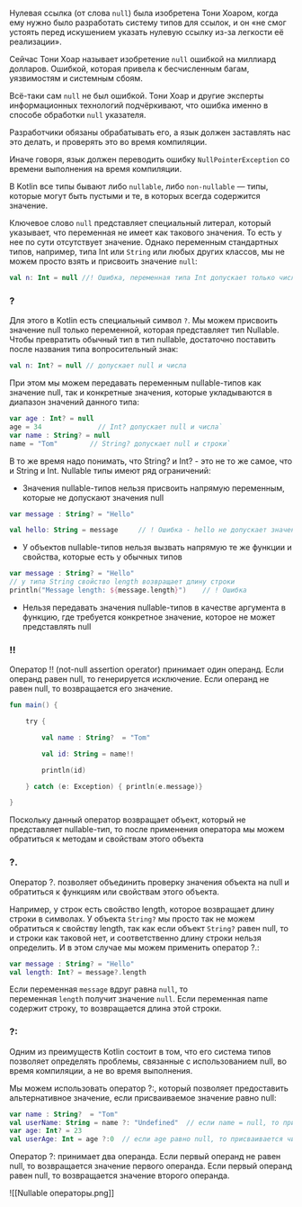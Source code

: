 Нулевая ссылка (от слова `null`) была изобретена Тони Хоаром, когда ему нужно было разработать систему типов для ссылок, и он «не смог устоять перед искушением указать нулевую ссылку из-за легкости её реализации».

Сейчас Тони Хоар называет изобретение `null` ошибкой на миллиард долларов. Ошибкой, которая привела к бесчисленным багам, уязвимостям и системным сбоям.

Всё-таки сам `null` не был ошибкой. Тони Хоар и другие эксперты информационных технологий подчёркивают, что ошибка именно в способе обработки `null` указателя.

Разработчики обязаны обрабатывать его, а язык должен заставлять нас это делать, и проверять это во время компиляции.

Иначе говоря, язык должен переводить ошибку `NullPointerException` со времени выполнения на время компиляции.

В Kotlin все типы бывают либо `nullable`, либо `non-nullable` — типы, которые могут быть пустыми и те, в которых всегда содержится значение.

Ключевое слово `null` представляет специальный литерал, который указывает, что переменная не имеет как такового значения. То есть у нее по сути отсутствует значение.
Однако переменным стандартных типов, например, типа Int или `String` или любых других классов, мы не можем просто взять и присвоить значение `null`:

```kotlin
val n: Int = null //! Ошибка, переменная типа Int допускает только числа
```

### ?
Для этого в Kotlin есть специальный символ `?`. Мы можем присвоить значение null только переменной, которая представляет тип Nullable. Чтобы превратить обычный тип в тип nullable, достаточно поставить после названия типа вопросительный знак:

```kotlin
val n: Int? = null // допускает null и числа
```

При этом мы можем передавать переменным nullable-типов как значение null, так и конкретные значения, которые укладываются в диапазон значений данного типа:

```kotlin
var age : Int? = null
age = 34              // Int? допускает null и числа`
var name : String? = null
name = "Tom"        // String? допускает null и строки`
```

В то же время надо понимать, что String? и Int? - это не то же самое, что и String и Int. Nullable типы имеют ряд ограничений:

- Значения nullable-типов нельзя присвоить напрямую переменным, которые не допускают значения null
```kotlin
var message : String? = "Hello"

val hello: String = message     // ! Ошибка - hello не допускает значение null`
```
- У объектов nullable-типов нельзя вызвать напрямую те же функции и свойства, которые есть у обычных типов
```kotlin
var message : String? = "Hello"
// у типа String свойство length возвращает длину строки
println("Message length: ${message.length}")    // ! Ошибка
```
- Нельзя передавать значения nullable-типов в качестве аргумента в функцию, где требуется конкретное значение, которое не может представлять null

### !!
Оператор !! (not-null assertion operator) принимает один операнд. Если операнд равен null, то генерируется исключение. Если операнд не равен null, то возвращается его значение.

```kotlin
fun main() {

    try {

        val name : String?  = "Tom"

        val id: String = name!!

        println(id)

    } catch (e: Exception) { println(e.message)}

}
```

Поскольку данный оператор возвращает объект, который не представляет nullable-тип, то после применения оператора мы можем обратиться к методам и свойствам этого объекта

### ?.
Оператор ?. позволяет объединить проверку значения объекта на null и обратиться к функциям или свойствам этого объекта.

Например, у строк есть свойство length, которое возвращает длину строки в символах. У объекта `String?` мы просто так не можем обратиться к свойству length, так как если объект `String?` равен null, то и строки как таковой нет, и соответственно длину строки нельзя определить. И в этом случае мы можем применить оператор ?.:

```kotlin
var message : String? = "Hello"
val length: Int? = message?.length
```
Если переменная `message` вдруг равна `null`, то переменная `length` получит значение `null`. Если переменная name содержит строку, то возвращается длина этой строки.

### ?:
Одним из преимуществ Kotlin состоит в том, что его система типов позволяет определять проблемы, связанные с использованием null, во время компиляции, а не во время выполнения.

Мы можем использовать оператор ?:, который позволяет предоставить альтернативное значение, если присваиваемое значение равно null:

```kotlin
var name : String?  = "Tom"
val userName: String = name ?: "Undefined"  // если name = null, то присваивается "Undefined"
var age: Int? = 23
val userAge: Int = age ?:0  // если age равно null, то присваивается число 0
```

Оператор ?: принимает два операнда. Если первый операнд не равен null, то возвращается значение первого операнда. Если первый операнд равен null, то возвращается значение второго операнда.

![[Nullable операторы.png]]
